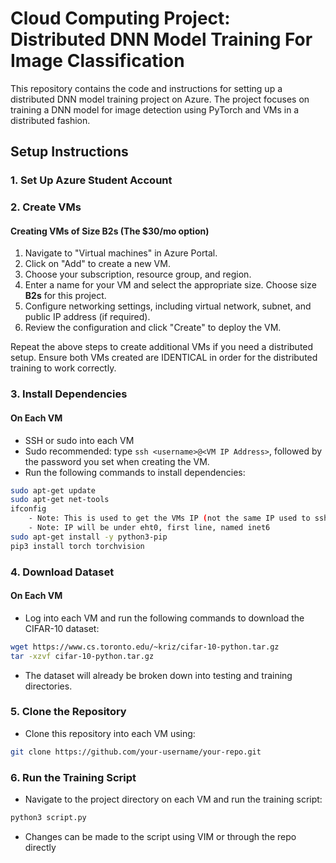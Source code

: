 # Cloud Computing Project: Distributed DNN Model Training For Image Classification

This repository contains the code and instructions for setting up a distributed DNN model training project on Azure. The project focuses on training a DNN model for image detection using PyTorch and VMs in a distributed fashion.

## Setup Instructions

### 1. Set Up Azure Student Account

### 2. Create VMs

#### Creating VMs of Size B2s (The $30/mo option)

1. Navigate to "Virtual machines" in Azure Portal.
2. Click on "Add" to create a new VM.
3. Choose your subscription, resource group, and region.
4. Enter a name for your VM and select the appropriate size. Choose size **B2s** for this project.
5. Configure networking settings, including virtual network, subnet, and public IP address (if required).
6. Review the configuration and click "Create" to deploy the VM.

Repeat the above steps to create additional VMs if you need a distributed setup. Ensure both VMs created are IDENTICAL in order for the distributed training to work correctly.

### 3. Install Dependencies

#### On Each VM

- SSH or sudo into each VM 
- Sudo recommended: type ```ssh <username>@<VM IP Address>```, followed by the password you set when creating the VM.
- Run the following commands to install dependencies:

```bash
sudo apt-get update
sudo apt-get net-tools
ifconfig
    - Note: This is used to get the VMs IP (not the same IP used to ssh into VM)
    - Note: IP will be under eht0, first line, named inet6 
sudo apt-get install -y python3-pip
pip3 install torch torchvision
```



### 4. Download Dataset

#### On Each VM

- Log into each VM and run the following commands to download the CIFAR-10 dataset:

```bash
wget https://www.cs.toronto.edu/~kriz/cifar-10-python.tar.gz
tar -xzvf cifar-10-python.tar.gz
```
- The dataset will already be broken down into testing and training directories.

### 5. Clone the Repository

- Clone this repository into each VM using:

```bash
git clone https://github.com/your-username/your-repo.git
```

### 6. Run the Training Script

- Navigate to the project directory on each VM and run the training script:

```bash
python3 script.py
```
- Changes can be made to the script using VIM or through the repo directly


